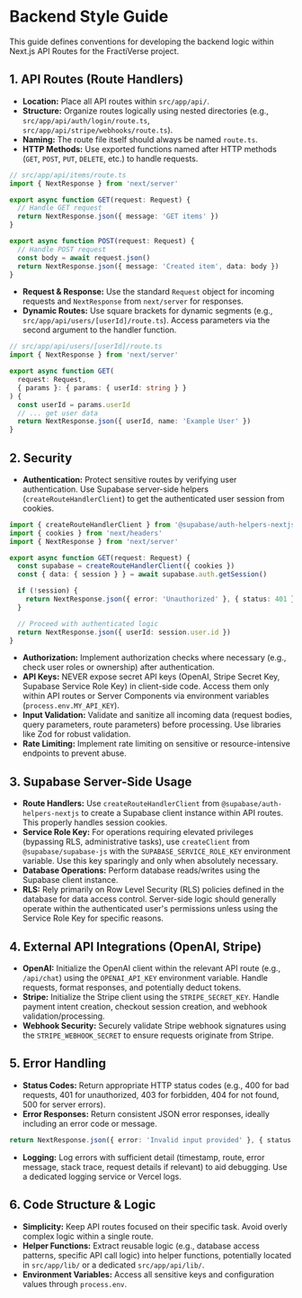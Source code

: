 # Backend Style Guide

This guide defines conventions for developing the backend logic within Next.js API Routes for the FractiVerse project.

## 1. API Routes (Route Handlers)

- **Location:** Place all API routes within `src/app/api/`.
- **Structure:** Organize routes logically using nested directories (e.g., `src/app/api/auth/login/route.ts`, `src/app/api/stripe/webhooks/route.ts`).
- **Naming:** The route file itself should always be named `route.ts`.
- **HTTP Methods:** Use exported functions named after HTTP methods (`GET`, `POST`, `PUT`, `DELETE`, etc.) to handle requests.
```typescript
// src/app/api/items/route.ts
import { NextResponse } from 'next/server'

export async function GET(request: Request) {
  // Handle GET request
  return NextResponse.json({ message: 'GET items' })
}

export async function POST(request: Request) {
  // Handle POST request
  const body = await request.json()
  return NextResponse.json({ message: 'Created item', data: body })
}
```
- **Request & Response:** Use the standard `Request` object for incoming requests and `NextResponse` from `next/server` for responses.
- **Dynamic Routes:** Use square brackets for dynamic segments (e.g., `src/app/api/users/[userId]/route.ts`). Access parameters via the second argument to the handler function.
```typescript
// src/app/api/users/[userId]/route.ts
import { NextResponse } from 'next/server'

export async function GET(
  request: Request,
  { params }: { params: { userId: string } }
) {
  const userId = params.userId
  // ... get user data
  return NextResponse.json({ userId, name: 'Example User' })
}
```

## 2. Security

- **Authentication:** Protect sensitive routes by verifying user authentication. Use Supabase server-side helpers (`createRouteHandlerClient`) to get the authenticated user session from cookies.
```typescript
import { createRouteHandlerClient } from '@supabase/auth-helpers-nextjs'
import { cookies } from 'next/headers'
import { NextResponse } from 'next/server'

export async function GET(request: Request) {
  const supabase = createRouteHandlerClient({ cookies })
  const { data: { session } } = await supabase.auth.getSession()

  if (!session) {
    return NextResponse.json({ error: 'Unauthorized' }, { status: 401 })
  }

  // Proceed with authenticated logic
  return NextResponse.json({ userId: session.user.id })
}
```
- **Authorization:** Implement authorization checks where necessary (e.g., check user roles or ownership) after authentication.
- **API Keys:** NEVER expose secret API keys (OpenAI, Stripe Secret Key, Supabase Service Role Key) in client-side code. Access them only within API routes or Server Components via environment variables (`process.env.MY_API_KEY`).
- **Input Validation:** Validate and sanitize all incoming data (request bodies, query parameters, route parameters) before processing. Use libraries like Zod for robust validation.
- **Rate Limiting:** Implement rate limiting on sensitive or resource-intensive endpoints to prevent abuse.

## 3. Supabase Server-Side Usage

- **Route Handlers:** Use `createRouteHandlerClient` from `@supabase/auth-helpers-nextjs` to create a Supabase client instance within API routes. This properly handles session cookies.
- **Service Role Key:** For operations requiring elevated privileges (bypassing RLS, administrative tasks), use `createClient` from `@supabase/supabase-js` with the `SUPABASE_SERVICE_ROLE_KEY` environment variable. Use this key sparingly and only when absolutely necessary.
- **Database Operations:** Perform database reads/writes using the Supabase client instance.
- **RLS:** Rely primarily on Row Level Security (RLS) policies defined in the database for data access control. Server-side logic should generally operate within the authenticated user's permissions unless using the Service Role Key for specific reasons.

## 4. External API Integrations (OpenAI, Stripe)

- **OpenAI:** Initialize the OpenAI client within the relevant API route (e.g., `/api/chat`) using the `OPENAI_API_KEY` environment variable. Handle requests, format responses, and potentially deduct tokens.
- **Stripe:** Initialize the Stripe client using the `STRIPE_SECRET_KEY`. Handle payment intent creation, checkout session creation, and webhook validation/processing.
- **Webhook Security:** Securely validate Stripe webhook signatures using the `STRIPE_WEBHOOK_SECRET` to ensure requests originate from Stripe.

## 5. Error Handling

- **Status Codes:** Return appropriate HTTP status codes (e.g., 400 for bad requests, 401 for unauthorized, 403 for forbidden, 404 for not found, 500 for server errors).
- **Error Responses:** Return consistent JSON error responses, ideally including an error code or message.
```typescript
return NextResponse.json({ error: 'Invalid input provided' }, { status: 400 })
```
- **Logging:** Log errors with sufficient detail (timestamp, route, error message, stack trace, request details if relevant) to aid debugging. Use a dedicated logging service or Vercel logs.

## 6. Code Structure & Logic

- **Simplicity:** Keep API routes focused on their specific task. Avoid overly complex logic within a single route.
- **Helper Functions:** Extract reusable logic (e.g., database access patterns, specific API call logic) into helper functions, potentially located in `src/app/lib/` or a dedicated `src/app/api/lib/`.
- **Environment Variables:** Access all sensitive keys and configuration values through `process.env`. 